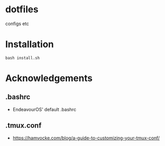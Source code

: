 # dotfiles
configs etc

# Installation
`bash install.sh`

# Acknowledgements
## .bashrc
- EndeavourOS' default .bashrc

## .tmux.conf
- https://hamvocke.com/blog/a-guide-to-customizing-your-tmux-conf/
